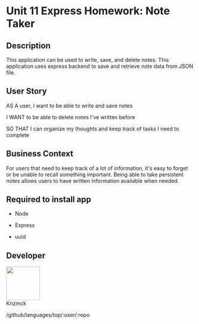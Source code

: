 # Unit 11 Express Homework: Note Taker  

## Description   

This application can be used to write, save, and delete notes. This application uses express backend to save and retrieve note data from JSON file.   


## User Story  

AS A user, I want to be able to write and save notes  

I WANT to be able to delete notes I've written before  

SO THAT I can organize my thoughts and keep track of tasks I need to complete  

## Business Context  

For users that need to keep track of a lot of information, it's easy to forget or be unable to recall something important. Being able to take persistent notes allows users to have written information available when needed.  

## Required to install app  

* Node  

* Express  

* uuid  



## Developer  

   <div class="CircleBadge CircleBadge--medium bg-gray-dark">
   <img src="https://avatars.githubusercontent.com/Knzmck" height="90" width="90">   
   </div>  
   Knzmck  



/github/languages/top/:user/:repo

